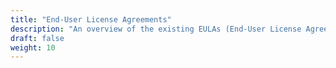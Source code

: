 ```yaml
---
title: "End-User License Agreements"
description: "An overview of the existing EULAs (End-User License Agreements)"
draft: false
weight: 10
---
```

